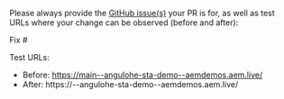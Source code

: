 Please always provide the [GitHub issue(s)](../issues) your PR is for, as well as test URLs where your change can be observed (before and after):

Fix #<gh-issue-id>

Test URLs:
- Before: https://main--angulohe-sta-demo--aemdemos.aem.live/
- After: https://<branch>--angulohe-sta-demo--aemdemos.aem.live/
